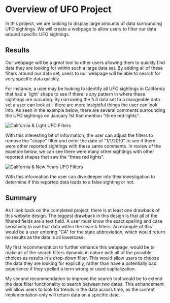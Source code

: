 # Overview of UFO Project
In this project, we are looking to display large amounts of data surrounding UFO sightings. We will create a webpage to allow users to filter our data around specific UFO sightings.

## Results

Our webpage will be a great tool to other users allowing them to quickly find data they are looking for within such a large data set. By adding all of these filters around our data set, users to our webpage will be able to search for very specific data quickly. 

For instance, a user may be looking to identify all UFO sightings in California that had a 'light' shape to see if there is any pattern in where these sightings are occuring. By narrowing the full data set to a mangeable data set a user can look at - there are more insightful things the user can look into. As seen in the example below, there are several comments surrounding the UFO sightings on January 1st that mention "three red lights".

![California & Light UFO Filters](../static/images/fiters_1.png 'California & Light UFO Filters')

With this interesting bit of information, the user can adjust the filters to remove the "shape" filter and enter the date of "1/1/2010" to see if there were other reported sightings with these same comments. In review of the example below, we can see there were many other sightings with other reported shapes that saw the "three red lights".

![California & New Years UFO Filters](../static/images/fiters_2.png 'California & New Years UFO Filters')


With this information the user can dive deeper into their investigation to determine if this reported data leads to a false sighting or not.


## Summary 

As I look back on the completed project, there is at least one drawback of this website design. The biggest drawback in this design is that all of the filtered fields are a text field. A user must know the exact spelling and case sensitivity to use that data within the search filters. An example of this would be a user entering "CA" for the state abbreviation, which would return no results as the data is all lowercase.

My first recommendation to further enhance this webpage, would be to make all of the search filters dynamic in nature with all of the possible choices as results in a drop-down filter. This would allow users to choose the data they are looking for explicitly, rather than have a potentially bad experience if they spelled a term wrong or used capitalization.

My second recommendation to improve the search tool would be to extend the date filter functionality to search between two dates. This enhancement will allow users to look for trends in the data across time, as the current implementation only will return data on a specific date.

